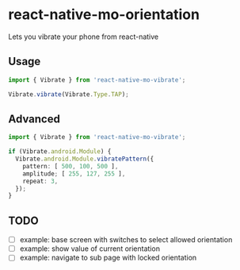 # react-native-mo-orientation

Lets you vibrate your phone from react-native

## Usage

```ts
import { Vibrate } from 'react-native-mo-vibrate';

Vibrate.vibrate(Vibrate.Type.TAP);
```

## Advanced

```ts
import { Vibrate } from 'react-native-mo-vibrate';

if (Vibrate.android.Module) {
  Vibrate.android.Module.vibratePattern({
    pattern: [ 500, 100, 500 ],
    amplitude; [ 255, 127, 255 ],
    repeat: 3,
  });
}
```

## TODO

- [ ] example: base screen with switches to select allowed orientation
- [ ] example: show value of current orientation
- [ ] example: navigate to sub page with locked orientation
